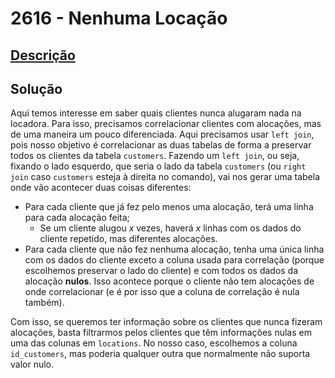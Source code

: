# 2616 - Nenhuma Locação

## [Descrição](https://www.beecrowd.com.br/judge/pt/problems/view/2616)

## Solução

Aqui temos interesse em saber quais clientes nunca alugaram nada na locadora. Para isso, precisamos correlacionar clientes com alocações, mas de uma maneira um pouco diferenciada. Aqui precisamos usar `left join`, pois nosso objetivo é correlacionar as duas tabelas de forma a preservar todos os clientes da tabela `customers`. Fazendo um `left join`, ou seja, fixando o lado esquerdo, que seria o lado da tabela `customers` (ou `right join` caso `customers` esteja à direita no comando), vai nos gerar uma tabela onde vão acontecer duas coisas diferentes:

* Para cada cliente que já fez pelo menos uma alocação, terá uma linha para cada alocação feita;
  * Se um cliente alugou $x$ vezes, haverá $x$ linhas com os dados do cliente repetido, mas diferentes alocações.
* Para cada cliente que não fez nenhuma alocação, tenha uma única linha com os dados do cliente exceto a coluna usada para correlação (porque escolhemos preservar o lado do cliente) e com todos os dados da alocação **nulos**. Isso acontece porque o cliente não tem alocações de onde correlacionar (e é por isso que a coluna de correlação é nula também).

Com isso, se queremos ter informação sobre os clientes que nunca fizeram alocações, basta filtrarmos pelos clientes que têm informações nulas em uma das colunas em `locations`. No nosso caso, escolhemos a coluna `id_customers`, mas poderia qualquer outra que normalmente não suporta valor nulo.
